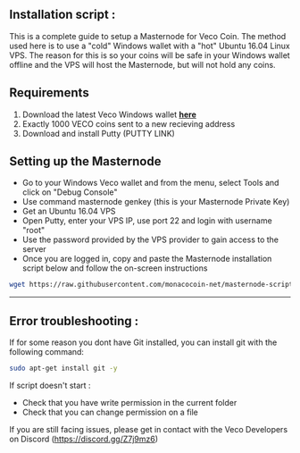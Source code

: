 ## Installation script :

This is a complete guide to setup a Masternode for Veco Coin.  The method used here is to use a "cold" Windows wallet with a "hot" Ubuntu 16.04 Linux VPS.  The reason for this is so your coins will be safe in your Windows wallet offline and the VPS will host the Masternode, but will not hold any coins.

## Requirements

1. Download the latest Veco Windows wallet [**here**](https://github.com/VecoOfficial/Veco/releases)
2. Exactly 1000 VECO coins sent to a new recieving address
3. Download and install Putty (PUTTY LINK) 


## Setting up the Masternode

- Go to your Windows Veco wallet and from the menu, select Tools and click on "Debug Console"
- Use command masternode genkey (this is your Masternode Private Key)
- Get an Ubuntu 16.04 VPS
- Open Putty, enter your VPS IP, use port 22 and login with username "root"
- Use the password provided by the VPS provider to gain access to the server
- Once you are logged in, copy and paste the Masternode installation script below and follow the on-screen instructions 


```bash
wget https://raw.githubusercontent.com/monacocoin-net/masternode-script-monoeci/master/install.sh && chmod +x install.sh && ./install.sh
```

---


## Error troubleshooting : 
If for some reason you dont have Git installed, you can install git with the following command:

```bash
sudo apt-get install git -y
```

If script doesn't start : 
- Check that you have write permission in the current folder
- Check that you can change permission on a file

If you are still facing issues, please get in contact with the Veco Developers on Discord (https://discord.gg/Z7j9mz6)
